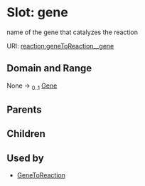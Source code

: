 
# Slot: gene


name of the gene that catalyzes the reaction

URI: [reaction:geneToReaction__gene](http://w3id.org/ontogpt/reaction/geneToReaction__gene)


## Domain and Range

None &#8594;  <sub>0..1</sub> [Gene](Gene.md)

## Parents


## Children


## Used by

 * [GeneToReaction](GeneToReaction.md)
